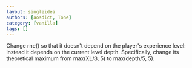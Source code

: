 ```yaml
---
layout: singleidea
authors: [aosdict, Tone]
category: [vanilla]
tags: []
---
```

Change rne() so that it doesn't depend on the player's experience level: instead it depends on the current level depth. Specifically, change its theoretical maximum from max(XL/3, 5) to max(depth/5, 5).
